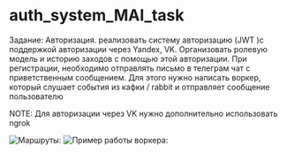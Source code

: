 # auth_system_MAI_task
Задание: Авторизация.
реализовать систему авторизацию (JWT )с поддержкой авторизации через Yandex, VK. 
Организовать ролевую модель и историю заходов с помощью этой авторизации. При регистрации, необходимо отправлять письмо в телеграм чат с приветственным сообщением.
Для этого нужно написать воркер,  который слушает события из кафки / rabbit и отправляет сообщение пользователю

NOTE: Для авторизации через VK нужно дополнительно использовать ngrok



![Маршруты: ](https://github.com/user-attachments/assets/98040447-2298-459a-a663-c3a8b3ba6be2)
![Пример работы воркера: ](https://github.com/user-attachments/assets/8b7d5c3e-f318-4e79-afaf-33c28ba1378d)
